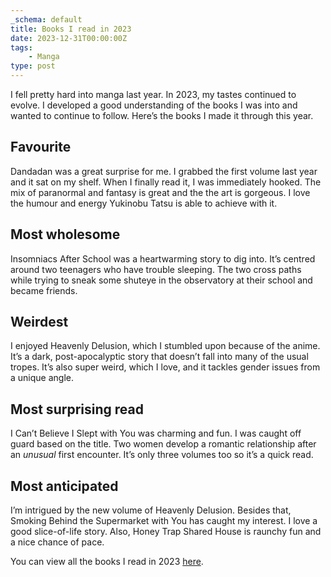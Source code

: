 ```yaml
---
_schema: default
title: Books I read in 2023
date: 2023-12-31T00:00:00Z
tags:
    - Manga
type: post
---
```

I fell pretty hard into manga last year. In 2023, my tastes continued to evolve. I developed a good understanding of the books I was into and wanted to continue to follow. Here’s the books I made it through this year.

## Favourite

Dandadan was a great surprise for me. I grabbed the first volume last year and it sat on my shelf. When I finally read it, I was immediately hooked. The mix of paranormal and fantasy is great and the the art is gorgeous. I love the humour and energy Yukinobu Tatsu is able to achieve with it.

## Most wholesome

Insomniacs After School was a heartwarming story to dig into. It’s centred around two teenagers who have trouble sleeping. The two cross paths while trying to sneak some shuteye in the observatory at their school and became friends.

## Weirdest

I enjoyed Heavenly Delusion, which I stumbled upon because of the anime. It’s a dark, post-apocalyptic story that doesn’t fall into many of the usual tropes. It’s also super weird, which I love, and it tackles gender issues from a unique angle.

## Most surprising read

I Can’t Believe I Slept with You was charming and fun. I was caught off guard based on the title. Two women develop a romantic relationship after an *unusual* first encounter. It’s only three volumes too so it’s a quick read.

## Most anticipated

I’m intrigued by the new volume of Heavenly Delusion. Besides that, Smoking Behind the Supermarket with You has caught my interest. I love a good slice-of-life story. Also, Honey Trap Shared House is raunchy fun and a nice chance of pace.

You can view all the books I read in 2023 [here](https://www.goodreads.com/user/year_in_books/2023/178761663).